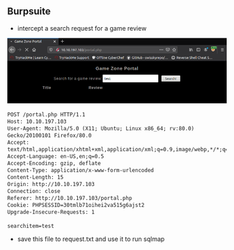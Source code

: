 ## Burpsuite

* intercept a search request for a game review

![ac185c5a0f120bc0240b95036e119180.png](../../../_resources/ac185c5a0f120bc0240b95036e119180.png)

```
POST /portal.php HTTP/1.1
Host: 10.10.197.103
User-Agent: Mozilla/5.0 (X11; Ubuntu; Linux x86_64; rv:80.0) Gecko/20100101 Firefox/80.0
Accept: text/html,application/xhtml+xml,application/xml;q=0.9,image/webp,*/*;q=0.8
Accept-Language: en-US,en;q=0.5
Accept-Encoding: gzip, deflate
Content-Type: application/x-www-form-urlencoded
Content-Length: 15
Origin: http://10.10.197.103
Connection: close
Referer: http://10.10.197.103/portal.php
Cookie: PHPSESSID=30tmlb71oihei2va515g6ajst2
Upgrade-Insecure-Requests: 1

searchitem=test
```

* save this file to request.txt and use it to run sqlmap
